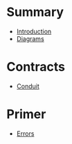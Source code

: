 # Summary

- [Introduction](./introduction.md)
- [Diagrams](./diagrams.md)
# Contracts

- [Conduit](./Conduit.md)

# Primer

- [Errors](./Errors.md)

